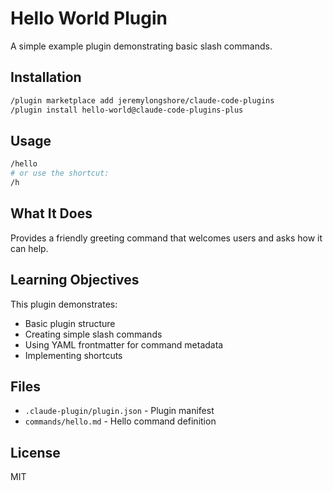 # Hello World Plugin

A simple example plugin demonstrating basic slash commands.

## Installation

```bash
/plugin marketplace add jeremylongshore/claude-code-plugins
/plugin install hello-world@claude-code-plugins-plus
```

## Usage

```bash
/hello
# or use the shortcut:
/h
```

## What It Does

Provides a friendly greeting command that welcomes users and asks how it can help.

## Learning Objectives

This plugin demonstrates:
- Basic plugin structure
- Creating simple slash commands
- Using YAML frontmatter for command metadata
- Implementing shortcuts

## Files

- `.claude-plugin/plugin.json` - Plugin manifest
- `commands/hello.md` - Hello command definition

## License

MIT
